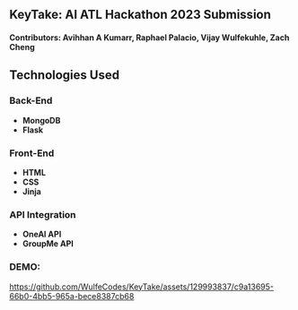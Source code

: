 ## KeyTake: AI ATL Hackathon 2023 Submission

#### Contributors: Avihhan A Kumarr, Raphael Palacio, Vijay Wulfekuhle, Zach Cheng 

## Technologies Used

### Back-End

- **MongoDB**
- **Flask**

### Front-End

- **HTML**
- **CSS**
- **Jinja**

### API Integration

- **OneAI API**
- **GroupMe API**

### DEMO: 

https://github.com/WulfeCodes/KeyTake/assets/129993837/c9a13695-66b0-4bb5-965a-bece8387cb68
